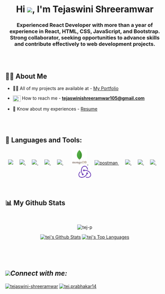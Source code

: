 
<h1 align="center">Hi <img src="https://raw.githubusercontent.com/MartinHeinz/MartinHeinz/master/wave.gif" width="30px">, I'm Tejaswini Shreeramwar </h1>
<h3 align="center">Experienced React Developer with more than a year of experience in React, HTML, CSS, JavaScript, and Bootstrap. Strong collaborator, seeking opportunities to advance skills and contribute effectively to web development projects.</h3>

<br/>
<br/>

## 🙋‍♂️ About Me

- 👨‍💻 All of my projects are available at - [My Portfolio](https://tejaswini-prabhakar-s.vercel.app/)

- <a href = "https://manalimohod19@gmail.com" target="_blank"><img align="center" height="20" width="25" src="https://img.icons8.com/fluent/48/000000/gmail.png"/></a> How to reach me - **tejaswinishreeramwar105@gmail.com**  

- 📄 Know about my experiences - [Resume](https://drive.google.com/file/d/1fVKVWQLkOJkudOH8PPs97dU7On4W0KmN/view?usp=drive_link)
<!-- - ⚡ Fun fact - **Let's go on a trek when we have time.**  -->

<br/>
<br/>

## 🚀 Languages and Tools:

<p align="center" > 
    <a href="https://reactjs.org/" target="_blank"> <img src="https://img.icons8.com/color/48/000000/react-native.png"/></a>&nbsp;&nbsp;&nbsp;&nbsp;
    <a href="https://developer.mozilla.org/en-US/docs/Web/JavaScript" target="_blank"> <img src="https://img.icons8.com/color/48/000000/javascript.png"/> </a> &nbsp;&nbsp;&nbsp;&nbsp;
    <a href="https://www.w3.org/html/" target="_blank"> <img src="https://img.icons8.com/color/48/000000/html-5.png"/> </a> &nbsp;&nbsp;&nbsp;&nbsp;
    <a href="https://www.w3schools.com/css/" target="_blank"> <img src="https://img.icons8.com/color/48/000000/css3.png"/> </a> &nbsp;&nbsp;&nbsp;&nbsp;
    <a style="padding-right:8px;" href="https://nodejs.org" target="_blank"> <img src="https://img.icons8.com/color/48/000000/nodejs.png"/> </a> &nbsp;&nbsp;&nbsp;&nbsp;
    <a href="https://www.mongodb.com/" target="_blank"> <img src="https://raw.githubusercontent.com/devicons/devicon/master/icons/mongodb/mongodb-original-wordmark.svg" alt="mongodb" width="48" height="48"/> </a> &nbsp;&nbsp;&nbsp;&nbsp;
    <a href="https://postman.com" target="_blank"> <img src="https://www.vectorlogo.zone/logos/getpostman/getpostman-icon.svg" alt="postman" width="45" height="45"/> </a>   &nbsp;&nbsp;&nbsp;&nbsp;
    <a href="https://git-scm.com/" target="_blank"> <img src="https://img.icons8.com/color/48/000000/git.png"/> </a> &nbsp;&nbsp;&nbsp;&nbsp;
    <a href="https://git.com" target="_blank">  <img src="https://img.icons8.com/color-glass/48/000000/github.png"/> </a> &nbsp;&nbsp;&nbsp;&nbsp;
    <a href="https://www.npmjs.com/" target="_blank">   <img src="https://img.icons8.com/color/48/000000/npm.png"/>  </a>&nbsp;&nbsp;&nbsp;&nbsp;
    <a href="https://reactjs.org/" target="_blank"> <img src="https://raw.githubusercontent.com/devicons/devicon/master/icons/redux/redux-original.svg" alt="redux" width="40" height="40"/></a>
    
</p>

<br/>



## 📊 My Github Stats


  <br/>
  
  <p align="center"> <img src="https://komarev.com/ghpvc/?username=tej-p&label=Profile%20views&color=0e75b6&style=flat" alt="tej-p" /> </p>

<!---<p align="center"> <a href="https://github.com/ryo-ma/github-profile-trophy"><img src="https://github-profile-trophy.vercel.app/?username=tej-p" alt="tej-p" /></a> </p>--->

<!---<p align="center">
    <a href="https://github.com/tej-p/github-readme-streak-stats">
        <img title="🔥 Get streak stats for your profile at git.io/streak-stats" alt="tej's streak" src="https://github-readme-streak-stats.herokuapp.com/?user=tej-p&theme=black-ice&hide_border=true&stroke=0000&background=060A0CD0"/>
    </a>
</p>--->
  <p align="center">
    <a href="https://github.com/tej-p/github-readme-stats"><img alt="tej's Github Stats" src="https://github-readme-stats.vercel.app/api?username=tej-p&show_icons=true&count_private=true&theme=react&hide_border=true&bg_color=0D1117" /></a>
  <a href="https://github.com/tej-p/github-readme-stats"><img alt="tej's Top Languages" src="https://github-readme-stats.vercel.app/api/top-langs/?username=tej-p&langs_count=8&count_private=true&layout=compact&theme=react&hide_border=true&bg_color=0D1117" /></a>
 </p> 
 <br/>
  


<br/>
<br/>


##  <i><img src="https://raw.githubusercontent.com/ShahriarShafin/ShahriarShafin/main/Assets/handshake.gif" width="80"/>Connect with me: </i>

<p align="center">

<a href="https://linkedin.com/in/tejaswini-shreeramwar" target="blank"><img align="center" src="https://raw.githubusercontent.com/rahuldkjain/github-profile-readme-generator/master/src/images/icons/Social/linked-in-alt.svg" alt="tejaswini-shreeramwar" height="30" width="40" /></a>
<a href="https://instagram.com/tej.prabhakar14" target="blank"><img align="center" src="https://raw.githubusercontent.com/rahuldkjain/github-profile-readme-generator/master/src/images/icons/Social/instagram.svg" alt="tej.prabhakar14" height="30" width="40" /></a>
</p>

